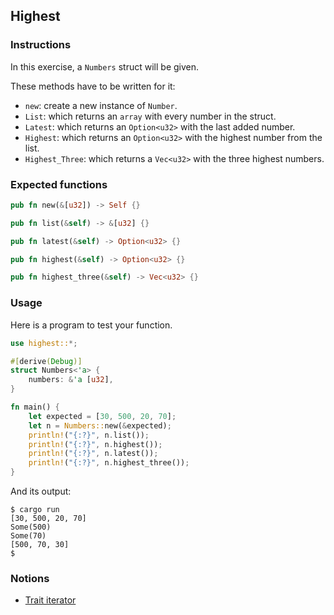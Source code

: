 ## Highest

### Instructions

In this exercise, a `Numbers` struct will be given.

These methods have to be written for it:
- `new`: create a new instance of `Number`.
- `List`: which returns an `array` with every number in the struct.
- `Latest`: which returns an `Option<u32>` with the last added number.
- `Highest`: which returns an `Option<u32>` with the highest number from the list.
- `Highest_Three`: which returns a `Vec<u32>` with the three highest numbers.

### Expected functions

```rust
pub fn new(&[u32]) -> Self {}

pub fn list(&self) -> &[u32] {}

pub fn latest(&self) -> Option<u32> {}

pub fn highest(&self) -> Option<u32> {}

pub fn highest_three(&self) -> Vec<u32> {}
```

### Usage

Here is a program to test your function.

```rust
use highest::*;

#[derive(Debug)]
struct Numbers<'a> {
    numbers: &'a [u32],
}

fn main() {
    let expected = [30, 500, 20, 70];
    let n = Numbers::new(&expected);
    println!("{:?}", n.list());
    println!("{:?}", n.highest());
    println!("{:?}", n.latest());
    println!("{:?}", n.highest_three());
}
```

And its output:

```console
$ cargo run
[30, 500, 20, 70]
Some(500)
Some(70)
[500, 70, 30]
$
```

### Notions

- [Trait iterator](https://doc.rust-lang.org/std/iter/trait.Iterator.html)

